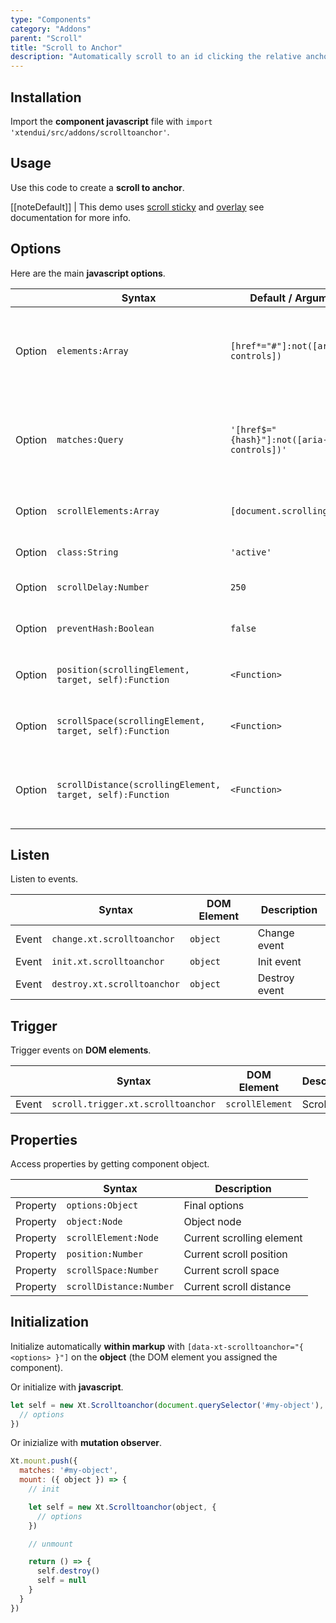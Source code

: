 ```yaml
---
type: "Components"
category: "Addons"
parent: "Scroll"
title: "Scroll to Anchor"
description: "Automatically scroll to an id clicking the relative anchor with that id."
---
```


## Installation

Import the **component javascript** file with `import 'xtendui/src/addons/scrolltoanchor'`.

## Usage

Use this code to create a **scroll to anchor**.

[[noteDefault]]
| This demo uses [scroll sticky](/components/core/scroll/sticky) and [overlay](/components/core/overlay) see documentation for more info.

<demo>
  <div class="gatsby_demo_item xt-toggle" data-iframe="iframe/components/addons/navigation/scrolltoanchor">
  </div>
  <div class="gatsby_demo_item xt-toggle" data-iframe="iframe/components/addons/navigation/scrolltoanchor-overlay">
  </div>
</demo>

## Options
 
Here are the main **javascript options**.

<div class="xt-overflow-sub overflow-y-hidden overflow-x-scroll my-4 xt-my-auto w-full">

|                         | Syntax                                    | Default / Arguments                       | Description                   |
| ----------------------- | ----------------------------------------- | ----------------------------- | ----------------------------- |
| Option                    | `elements:Array`                          | `[href*="#"]:not([aria-controls])`        | Elements nodes (filter out toggle components toggles with `:not([aria-controls])`)            |
| Option                    | `matches:Query`                          | `'[href$="{hash}"]:not([aria-controls])'`        | Matches nodes (filter out toggle components toggles with `:not([aria-controls])`)               |
| Option                    | `scrollElements:Array`                          | `[document.scrollingElement]`        | Scroll nodes (ordered parent > child)             |
| Option                    | `class:String`                          | `'active'`        | Activation class             |
| Option                    | `scrollDelay:Number`                          | `250`        | Delay on scroll checks             |
| Option                    | `preventHash:Boolean`                          | `false`        | Prevent url hash change             |
| Option                    | `position(scrollingElement, target, self):Function`             | `<Function>`        | Positioning function return `Number`             |
| Option                    | `scrollSpace(scrollingElement, target, self):Function`                          | `<Function>`        | Positioning space from top return `Number`             |
| Option                    | `scrollDistance(scrollingElement, target, self):Function`                          | `<Function>`        | Distance from top on scroll checks return `Number`            |

</div>

## Listen

Listen to events.

<div class="xt-overflow-sub overflow-y-hidden overflow-x-scroll my-4 xt-my-auto w-full">

|                         | Syntax                                    | DOM Element                    | Description                   |
| ----------------------- | ----------------------------------------- | ----------------------------- | ----------------------------- |
| Event                   | `change.xt.scrolltoanchor`      | `object` | Change event            |
| Event                   | `init.xt.scrolltoanchor`           | `object` | Init event             |
| Event                   | `destroy.xt.scrolltoanchor`           | `object` | Destroy event             |

</div>

## Trigger

Trigger events on **DOM elements**.

<div class="xt-overflow-sub overflow-y-hidden overflow-x-scroll my-4 xt-my-auto w-full">

|                         | Syntax                                    | DOM Element                    | Description                   |
| ----------------------- | ----------------------------------------- | ----------------------------- | ----------------------------- |
| Event                   | `scroll.trigger.xt.scrolltoanchor`       | `scrollElement` | Scroll event             |

</div>

## Properties

Access properties by getting component object.

<div class="xt-overflow-sub overflow-y-hidden overflow-x-scroll my-4 xt-my-auto w-full">

|                         | Syntax                                   | Description                   |
| ----------------------- | ---------------------------------------- | ----------------------------- |
| Property                   | `options:Object`       | Final options             |
| Property                   | `object:Node`       | Object node             |
| Property                   | `scrollElement:Node`       | Current scrolling element             |
| Property                   | `position:Number`       | Current scroll position             |
| Property                   | `scrollSpace:Number`       | Current scroll space             |
| Property                   | `scrollDistance:Number`       | Current scroll distance             |

</div>

## Initialization

Initialize automatically **within markup** with `[data-xt-scrolltoanchor="{ <options> }"]` on the **object** (the DOM element you assigned the component).

Or initialize with **javascript**.

```js
let self = new Xt.Scrolltoanchor(document.querySelector('#my-object'), {
  // options
})
```

Or inizialize with **mutation observer**.

```js
Xt.mount.push({
  matches: '#my-object',
  mount: ({ object }) => {
    // init

    let self = new Xt.Scrolltoanchor(object, {
      // options
    })

    // unmount

    return () => {
      self.destroy()
      self = null
    }
  }
})
```
